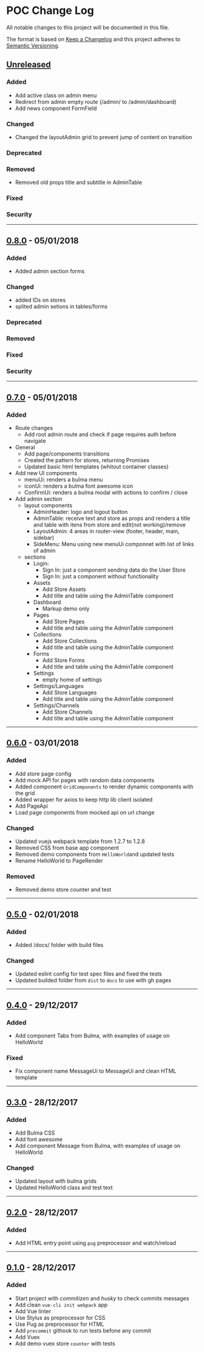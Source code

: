 # POC Change Log

All notable changes to this project will be documented in this file.

The format is based on [Keep a Changelog](http://keepachangelog.com/) and this project adheres to [Semantic Versioning](http://semver.org/).

## [Unreleased](../../compare/master...dev)
### Added
- Add active class on admin menu
- Redirect from admin empty route (/admin/ to /admin/dashboard)
- Add news component FormField
### Changed
- Changed the layoutAdmin grid to prevent jump of content on transition
### Deprecated
### Removed
- Removed old props title and subtitle in AdminTable
### Fixed
### Security


---
## [0.8.0](../../compare/0.7.0...0.8.0) - 05/01/2018
### Added
- Added admin section forms
### Changed
- added IDs on stores
- splited admin setions in tables/forms
### Deprecated
### Removed
### Fixed
### Security


---
## [0.7.0](../../compare/0.6.0...0.7.0) - 05/01/2018
### Added
- Route changes
  - Add root admin route and check if page requires auth before navigate
- General
  - Add page/components transitions
  - Created the pattern for stores, returning Promises
  - Updated basic html templates (whitout container classes)
- Add new UI components
  - menuUi: renders a bulma menu
  - iconUi: renders a bulma font awesome icon
  - ConfirmUi: renders a bulma modal with actions to confirm / close
- Add admin section
  - layout components
    - AdminHeader: logo and logout button
    - AdminTable: receive text and store as props and renders a title and table with itens from store and edit(not working)/remove
    - LayoutAdmin: 4 areas in router-view (footer, header, main, sidebar)
    - SideMenu: Menu using new menuUi componnet with list of links of admin
  - sections
    - Login:
      - Sign In: just a component sending data do the User Store
      - Sign In: just a component without functionality
    - Assets
      - Add Store Assets
      - Add title and table using the AdminTable component
    - Dashboard
      - Markup demo only
    - Pages
      - Add Store Pages
      - Add title and table using the AdminTable component
    - Collections
      - Add Store Collections
      - Add title and table using the AdminTable component
    - Forms
      - Add Store Forms
      - Add title and table using the AdminTable component
    - Settings
      - empty home of settings
    - Settings/Languages
      - Add Store Languages
      - Add title and table using the AdminTable component
    - Settings/Channels
      - Add Store Channels
      - Add title and table using the AdminTable component


---
## [0.6.0](../../compare/0.5.0...0.6.0) - 03/01/2018
### Added
- Add store page config
- Add mock API for pages with random data components
- Added component `GridComponents` to render dynamic components with the grid
- Added wrapper for axios to keep http lib client isolated
- Add PageApi
- Load page components from mocked api on url change
### Changed
- Updated vuejs webpack template from 1.2.7 to 1.2.8
- Removed CSS from base app component
- Removed demo components from `HelloWorld`and updated tests
- Rename HelloWorld to PageRender
### Removed
- Removed demo store counter and test

---
## [0.5.0](../../compare/0.4.0...0.5.0) - 02/01/2018
### Added
- Added /docs/ folder with build files
### Changed
- Updated eslint config for test spec files and fixed the tests
- Updated builded folder from `dist` to `docs` to use with gh pages

---
## [0.4.0](../../compare/0.3.0...0.4.0) - 29/12/2017
### Added
- Add component Tabs from Bulma, with examples of usage on HelloWorld
### Fixed
- Fix component name MessageUi to MessageUi and clean HTML template

---
## [0.3.0](../../compare/0.2.0...0.3.0) - 28/12/2017
### Added

- Add Bulma CSS
- Add font awesome
- Add component Message from Bulma, with examples of usage on HelloWorld

### Changed
- Updated layout with bulma grids
- Updated HelloWorld class and test text

---
## [0.2.0](../../compare/0.1.0...0.2.0) - 28/12/2017
### Added
- Add HTML entry point using `pug` preprocessor and watch/reload

---
## [0.1.0](../../compare/0.0.0...0.1.0) - 28/12/2017
### Added

- Start project with _commitizen_ and _husky_ to check commits messages
- Add clean `vue-cli init webpack` app
- Add Vue linter
- Use Stylus as preprocessor for CSS
- Use Pug as preprocessor for HTML
- Add `precommit` githook to run tests befone any commit
- Add Vuex
- Add demo vuex store `counter` with tests
